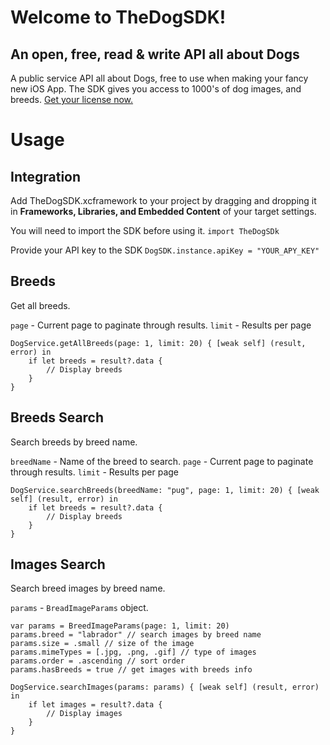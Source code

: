 # Welcome to TheDogSDK!

##  An open, free, read & write API all about Dogs
A public service API all about Dogs, free to use when making your fancy new iOS App. 
The SDK gives you access to 1000's of dog images, and breeds.
[Get your license now.](https://thedogapi.com/#pricing)

# Usage

## Integration
Add TheDogSDK.xcframework to your project by dragging and dropping it in **Frameworks, Libraries, and Embedded Content** of your target settings.

You will need to import the SDK before using it.
`import TheDogSDk`

Provide your API key to the SDK
`DogSDK.instance.apiKey = "YOUR_APY_KEY"`

## Breeds
Get all breeds.

`page` - Current page to paginate through results.
`limit` - Results per page
```
DogService.getAllBreeds(page: 1, limit: 20) { [weak self] (result, error) in
    if let breeds = result?.data {
        // Display breeds
    }
}
```

## Breeds Search
Search breeds by breed name.

`breedName` - Name of the breed to search.
`page` - Current page to paginate through results.
`limit` - Results per page
```
DogService.searchBreeds(breedName: "pug", page: 1, limit: 20) { [weak self] (result, error) in
    if let breeds = result?.data {
        // Display breeds
    }
}
```

## Images Search

Search breed images by breed name.

`params` - `BreadImageParams` object.
```
var params = BreedImageParams(page: 1, limit: 20)
params.breed = "labrador" // search images by breed name
params.size = .small // size of the image
params.mimeTypes = [.jpg, .png, .gif] // type of images
params.order = .ascending // sort order
params.hasBreeds = true // get images with breeds info

DogService.searchImages(params: params) { [weak self] (result, error) in
    if let images = result?.data {
        // Display images
    }
}
```
